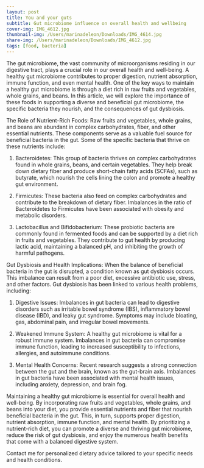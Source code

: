 ```yaml
---
layout: post
title: You and your guts
subtitle: Gut microbiome influence on overall health and wellbeing
cover-img: IMG_4612.jpg
thumbnail-img: /Users/marinadeleon/Downloads/IMG_4614.jpg
share-img: /Users/marinadeleon/Downloads/IMG_4612.jpg
tags: [food, bacteria]
---
```


The gut microbiome, the vast community of microorganisms residing in our digestive tract, plays a crucial role in our overall health and well-being. A healthy gut microbiome contributes to proper digestion, nutrient absorption, immune function, and even mental health. One of the key ways to maintain a healthy gut microbiome is through a diet rich in raw fruits and vegetables, whole grains, and beans. In this article, we will explore the importance of these foods in supporting a diverse and beneficial gut microbiome, the specific bacteria they nourish, and the consequences of gut dysbiosis.

The Role of Nutrient-Rich Foods:
Raw fruits and vegetables, whole grains, and beans are abundant in complex carbohydrates, fiber, and other essential nutrients. These components serve as a valuable fuel source for beneficial bacteria in the gut. Some of the specific bacteria that thrive on these nutrients include:

1. Bacteroidetes: This group of bacteria thrives on complex carbohydrates found in whole grains, beans, and certain vegetables. They help break down dietary fiber and produce short-chain fatty acids (SCFAs), such as butyrate, which nourish the cells lining the colon and promote a healthy gut environment.

2. Firmicutes: These bacteria also feed on complex carbohydrates and contribute to the breakdown of dietary fiber. Imbalances in the ratio of Bacteroidetes to Firmicutes have been associated with obesity and metabolic disorders.

3. Lactobacillus and Bifidobacterium: These probiotic bacteria are commonly found in fermented foods and can be supported by a diet rich in fruits and vegetables. They contribute to gut health by producing lactic acid, maintaining a balanced pH, and inhibiting the growth of harmful pathogens.

Gut Dysbiosis and Health Implications:
When the balance of beneficial bacteria in the gut is disrupted, a condition known as gut dysbiosis occurs. This imbalance can result from a poor diet, excessive antibiotic use, stress, and other factors. Gut dysbiosis has been linked to various health problems, including:

1. Digestive Issues: Imbalances in gut bacteria can lead to digestive disorders such as irritable bowel syndrome (IBS), inflammatory bowel disease (IBD), and leaky gut syndrome. Symptoms may include bloating, gas, abdominal pain, and irregular bowel movements.

2. Weakened Immune System: A healthy gut microbiome is vital for a robust immune system. Imbalances in gut bacteria can compromise immune function, leading to increased susceptibility to infections, allergies, and autoimmune conditions.

3. Mental Health Concerns: Recent research suggests a strong connection between the gut and the brain, known as the gut-brain axis. Imbalances in gut bacteria have been associated with mental health issues, including anxiety, depression, and brain fog.


Maintaining a healthy gut microbiome is essential for overall health and well-being. By incorporating raw fruits and vegetables, whole grains, and beans into your diet, you provide essential nutrients and fiber that nourish beneficial bacteria in the gut. This, in turn, supports proper digestion, nutrient absorption, immune function, and mental health. By prioritizing a nutrient-rich diet, you can promote a diverse and thriving gut microbiome, reduce the risk of gut dysbiosis, and enjoy the numerous health benefits that come with a balanced digestive system.

Contact me for personalized dietary advice tailored to your specific needs and health conditions.
